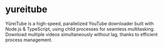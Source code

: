 # yureitube
YūreiTube is a high-speed, parallelized YouTube downloader built with Node.js &amp; TypeScript, using child processes for seamless multitasking. Download multiple videos simultaneously without lag, thanks to efficient process management. 
